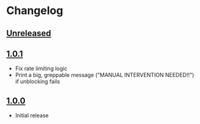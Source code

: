 # Changelog

## [Unreleased]


## [1.0.1]

 - Fix rate limiting logic
 - Print a big, greppable message ("MANUAL INTERVENTION NEEDED!!") if unblocking fails


## [1.0.0]

 - Initial release


[Unreleased]: https://github.com/JakeWharton/singular-solution/compare/1.0.1...HEAD
[1.0.1]: https://github.com/JakeWharton/singular-solution/releases/tag/1.0.1
[1.0.0]: https://github.com/JakeWharton/singular-solution/releases/tag/1.0.0
